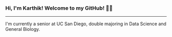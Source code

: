### Hi, I'm Karthik! Welcome to my GitHub! 🌴😎

---

I'm currently a senior at UC San Diego, double majoring in Data Science and General Biology.
